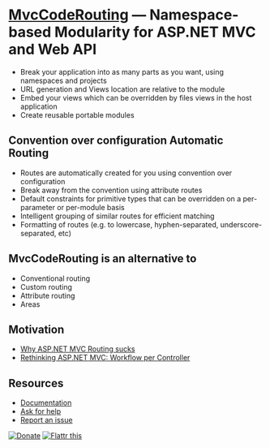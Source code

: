 ﻿[MvcCodeRouting](http://mvccoderouting.codeplex.com/) — Namespace-based Modularity for ASP.NET MVC and Web API
==============================================================================================================

- Break your application into as many parts as you want, using namespaces and projects
- URL generation and Views location are relative to the module
- Embed your views which can be overridden by files views in the host application
- Create reusable portable modules

Convention over configuration Automatic Routing
-----------------------------------------------
- Routes are automatically created for you using convention over configuration
- Break away from the convention using attribute routes
- Default constraints for primitive types that can be overridden on a per-parameter or per-module basis
- Intelligent grouping of similar routes for efficient matching
- Formatting of routes (e.g. to lowercase, hyphen-separated, underscore-separated, etc)

MvcCodeRouting is an alternative to
-----------------------------------
- Conventional routing
- Custom routing
- Attribute routing
- Areas

Motivation
----------
- [Why ASP.NET MVC Routing sucks](http://maxtoroq.github.io/2014/02/why-aspnet-mvc-routing-sucks.html)
- [Rethinking ASP.NET MVC: Workflow per Controller](http://maxtoroq.github.io/2013/02/aspnet-mvc-workflow-per-controller.html)

Resources
---------
- [Documentation](docs/README.md)
- [Ask for help](https://mvccoderouting.codeplex.com/discussions)
- [Report an issue](https://mvccoderouting.codeplex.com/workitem/list/basic)

[![Donate](https://www.paypalobjects.com/en_US/i/btn/btn_donate_SM.gif)](http://maxtoroq.github.io/p/donate.html) [![Flattr this](https://api.flattr.com/button/flattr-badge-large.png)](http://flattr.com/thing/1761230/MvcCodeRouting)
